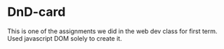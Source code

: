 # DnD-card
This is one of the assignments we did in the web dev class for first term. Used javascript DOM solely to create it. 
